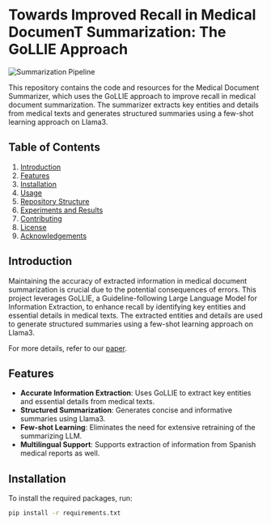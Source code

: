 # Towards Improved Recall in Medical DocumenT Summarization: The GoLLIE Approach

![Summarization Pipeline](https://github.com/Neilus03/recsum/assets/87651732/de670f6e-720b-4d0d-821c-0531151e15cb)


This repository contains the code and resources for the Medical Document Summarizer, which uses the GoLLIE approach to improve recall in medical document summarization. The summarizer extracts key entities and details from medical texts and generates structured summaries using a few-shot learning approach on Llama3.

## Table of Contents

1. [Introduction](#introduction)
2. [Features](#features)
3. [Installation](#installation)
4. [Usage](#usage)
5. [Repository Structure](#repository-structure)
6. [Experiments and Results](#experiments-and-results)
7. [Contributing](#contributing)
8. [License](#license)
9. [Acknowledgements](#acknowledgements)

## Introduction

Maintaining the accuracy of extracted information in medical document summarization is crucial due to the potential consequences of errors. This project leverages GoLLIE, a Guideline-following Large Language Model for Information Extraction, to enhance recall by identifying key entities and essential details in medical texts. The extracted entities and details are used to generate structured summaries using a few-shot learning approach on Llama3.

For more details, refer to our [paper](https://github.com/Neilus03/recsum).

## Features

- **Accurate Information Extraction**: Uses GoLLIE to extract key entities and essential details from medical texts.
- **Structured Summarization**: Generates concise and informative summaries using Llama3.
- **Few-shot Learning**: Eliminates the need for extensive retraining of the summarizing LLM.
- **Multilingual Support**: Supports extraction of information from Spanish medical reports as well.

## Installation

To install the required packages, run:

```bash
pip install -r requirements.txt
